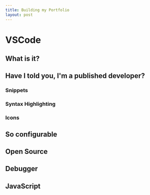 ```yaml
---
title: Building my Portfolio
layout: post
---
```


# VSCode

## What is it?

## Have I told you, I'm a published developer?

### Snippets

### Syntax Highlighting

### Icons

## So configurable

## Open Source

## Debugger

## JavaScript